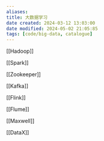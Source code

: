 ```yaml
---
aliases: 
title: 大数据学习
date created: 2024-03-12 13:03:00
date modified: 2024-05-02 21:05:85
tags: [code/big-data, catalogue]
---
```

[[Hadoop]]

[[Spark]]

[[Zookeeper]]

[[Kafka]]

[[Flink]]

[[Flume]]

[[Maxwell]]

[[DataX]]